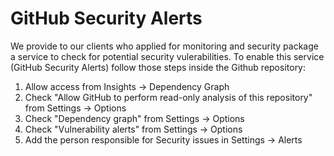 # GitHub Security Alerts

We provide to our clients who applied for monitoring and security package a service to check for potential security vulerabilities.
To enable this service (GitHub Security Alerts) follow those steps inside the Github repository:


1. Allow access from Insights -> Dependency Graph
2. Check "Allow GitHub to perform read-only analysis of this repository" from Settings -> Options
3. Check "Dependency graph" from Settings -> Options
3. Check "Vulnerability alerts" from Settings -> Options
3. Add the person responsible for Security issues in Settings -> Alerts
